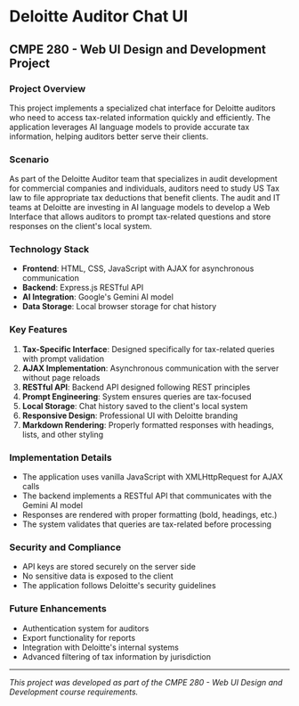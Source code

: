 # Deloitte Auditor Chat UI

## CMPE 280 - Web UI Design and Development Project

### Project Overview

This project implements a specialized chat interface for Deloitte auditors who need to access tax-related information quickly and efficiently. The application leverages AI language models to provide accurate tax information, helping auditors better serve their clients.

### Scenario

As part of the Deloitte Auditor team that specializes in audit development for commercial companies and individuals, auditors need to study US Tax law to file appropriate tax deductions that benefit clients. The audit and IT teams at Deloitte are investing in AI language models to develop a Web Interface that allows auditors to prompt tax-related questions and store responses on the client's local system.

### Technology Stack

- **Frontend**: HTML, CSS, JavaScript with AJAX for asynchronous communication
- **Backend**: Express.js RESTful API
- **AI Integration**: Google's Gemini AI model
- **Data Storage**: Local browser storage for chat history

### Key Features

1. **Tax-Specific Interface**: Designed specifically for tax-related queries with prompt validation
2. **AJAX Implementation**: Asynchronous communication with the server without page reloads
3. **RESTful API**: Backend API designed following REST principles
4. **Prompt Engineering**: System ensures queries are tax-focused
5. **Local Storage**: Chat history saved to the client's local system
6. **Responsive Design**: Professional UI with Deloitte branding
7. **Markdown Rendering**: Properly formatted responses with headings, lists, and other styling

### Implementation Details

- The application uses vanilla JavaScript with XMLHttpRequest for AJAX calls
- The backend implements a RESTful API that communicates with the Gemini AI model
- Responses are rendered with proper formatting (bold, headings, etc.)
- The system validates that queries are tax-related before processing

### Security and Compliance

- API keys are stored securely on the server side
- No sensitive data is exposed to the client
- The application follows Deloitte's security guidelines

### Future Enhancements

- Authentication system for auditors
- Export functionality for reports
- Integration with Deloitte's internal systems
- Advanced filtering of tax information by jurisdiction

---

*This project was developed as part of the CMPE 280 - Web UI Design and Development course requirements.*
